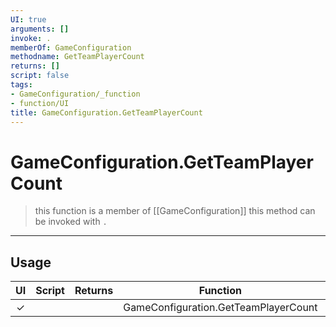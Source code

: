 ```yaml
---
UI: true
arguments: []
invoke: .
memberOf: GameConfiguration
methodname: GetTeamPlayerCount
returns: []
script: false
tags:
- GameConfiguration/_function
- function/UI
title: GameConfiguration.GetTeamPlayerCount
---
```

# GameConfiguration.GetTeamPlayerCount
> this function is a member of [[GameConfiguration]]
> this method can be invoked with `.`
-----
## Usage
|  UI | Script | Returns | Function | Arguments |
|:---:|:------:|-------:|:--------:|:---------|
|✓| ||GameConfiguration.GetTeamPlayerCount||
